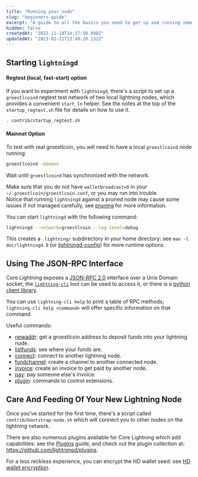 ```yaml
---
title: "Running your node"
slug: "beginners-guide"
excerpt: "A guide to all the basics you need to get up and running immediately."
hidden: false
createdAt: "2022-11-18T14:27:50.098Z"
updatedAt: "2023-02-21T13:49:20.132Z"
---
```

## Starting `lightningd`

#### Regtest (local, fast-start) option

If you want to experiment with `lightningd`, there's a script to set up a `groestlcoind` regtest test network of two local lightning nodes, which provides a convenient `start_ln` helper. See the notes at the top of the `startup_regtest.sh` file for details on how to use it.

```bash
. contrib/startup_regtest.sh
```

#### Mainnet Option

To test with real groestlcoin,  you will need to have a local `groestlcoind` node running:

```bash
groestlcoind -daemon
```

Wait until `groestlcoind` has synchronized with the network.

Make sure that you do not have `walletbroadcast=0` in your `~/.groestlcoin/groestlcoin.conf`, or you may run into trouble.  
Notice that running `lightningd` against a pruned node may cause some issues if not managed carefully, see [pruning](doc:groestlcoin-core##using-a-pruned-groestlcoin-core-node) for more information.

You can start `lightningd` with the following command:

```bash
lightningd --network=groestlcoin --log-level=debug
```

This creates a `.lightning/` subdirectory in your home directory: see `man -l doc/lightningd.8` (or [lightningd-config](ref:lightningd-config)) for more runtime options.

## Using The JSON-RPC Interface

Core Lightning exposes a [JSON-RPC 2.0](https://www.jsonrpc.org/specification) interface over a Unix Domain socket; the [`lightning-cli`](ref:lightning-cli) tool can be used to access it, or there is a [python client library](doc:json-rpc#using-python).

You can use `lightning-cli help` to print a table of RPC methods; `lightning-cli help <command>` will offer specific information on that command.

Useful commands:

- [newaddr](ref:newaddr): get a groestlcoin address to deposit funds into your lightning node.
- [listfunds](ref:listfunds): see where your funds are.
- [connect](ref:connect): connect to another lightning node.
- [fundchannel](ref:fundchannel): create a channel to another connected node.
- [invoice](ref:invoice): create an invoice to get paid by another node.
- [pay](ref:pay): pay someone else's invoice.
- [plugin](ref:plugin): commands to control extensions.

## Care And Feeding Of Your New Lightning Node

Once you've started for the first time, there's a script called `contrib/bootstrap-node.sh` which will connect you to other nodes on the lightning network.

There are also numerous plugins available for Core Lightning which add capabilities: see the [Plugins](doc:plugins) guide, and check out the plugin collection at: <https://github.com/lightningd/plugins>.

For a less reckless experience, you can encrypt the HD wallet seed: see [HD wallet encryption](doc:backup-and-recovery#hsm-secret-backup).
